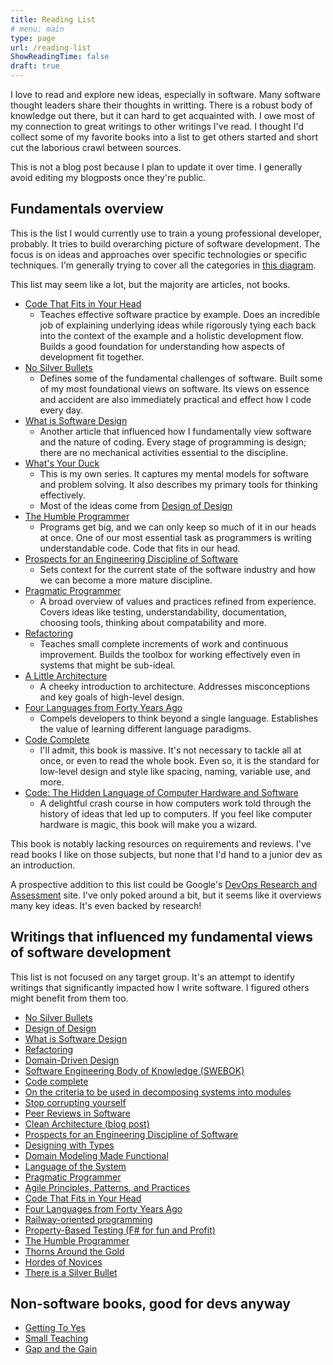```yaml
---
title: Reading List
# menu: main
type: page
url: /reading-list
ShowReadingTime: false
draft: true
---
```


I love to read and explore new ideas, especially in software. Many software thought leaders share their thoughts in writting.
There is a robust body of knowledge out there, but it can hard to get acquainted with. I owe most of my connection to great writings to
other writings I've read. I thought I'd collect some of my favorite books into a list to get others started and short cut the laborious crawl between sources.

This is not a blog post because I plan to update it over time. I generally avoid editing my blogposts once they're public.

<!-- What about the reading list. What do i want to accomplish?
- I've found it helpful when other people make reading lists. I mostly want to guide people into some of the books that helped me most
- I think I could round out the sections i've already created and that's a pretty good start
 -->

## Fundamentals overview

This is the list I would currently use to train a young professional developer, probably. It tries to build overarching picture of software development. The focus is on ideas and approaches over specific technologies or specific techniques. I'm generally trying to cover all the categories in [this diagram](../content/posts/2021-08-27-SWEBOK-Modified-topic-diagram.md).

This list may seem like a lot, but the majority are articles, not books.

- [Code That Fits in Your Head](https://blog.ploeh.dk/2021/06/14/new-book-code-that-fits-in-your-head/)
  - Teaches effective software practice by example. Does an incredible job of explaining underlying ideas while rigorously tying each back into the context of the example and a holistic development flow. Builds a good foundation for understanding how aspects of development fit together.
- [No Silver Bullets](https://www.cs.unc.edu/techreports/86-020.pdf)
  - Defines some of the fundamental challenges of software. Built some of my most foundational views on software. Its views on essence and accident are also immediately practical and effect how I code every day.
- [What is Software Design](https://www.developerdotstar.com/mag/articles/reeves_design.html)
  - Another article that influenced how I fundamentally view software and the nature of coding. Every stage of programming is design; there are no mechanical activities essential to the discipline.
- [What's Your Duck](../content/posts/Whats-Your-Duck-V2/2022-06-16-0-Intro.md)
  - This is my own series. It captures my mental models for software and problem solving. It also describes my primary tools for thinking effectively. 
  - Most of the ideas come from [Design of Design](https://www.amazon.com/dp/0201362988)
- [The Humble Programmer](https://www.cs.utexas.edu/~EWD/transcriptions/EWD03xx/EWD340.html)
  - Programs get big, and we can only keep so much of it in our heads at once. One of our most essential task as programmers is writing understandable code. Code that fits in our head. 
- [Prospects for an Engineering Discipline of Software](https://resources.sei.cmu.edu/asset_files/TechnicalReport/1990_005_001_299270.pdf)
  - Sets context for the current state of the software industry and how we can become a more mature discipline.
- [Pragmatic Programmer](https://www.amazon.com/dp/020161622X)
  - A broad overview of values and practices refined from experience. Covers ideas like testing, understandability, documentation, choosing tools, thinking about compatability and more.
- [Refactoring](https://martinfowler.com/books/refactoring.html)
  - Teaches small complete increments of work and continuous improvement. Builds the toolbox for working effectively even in systems that might be sub-ideal.
- [A Little Architecture](https://blog.cleancoder.com/uncle-bob/2016/01/04/ALittleArchitecture.html)
  - A cheeky introduction to architecture. Addresses misconceptions and key goals of high-level design.
- [Four Languages from Forty Years Ago](https://fsharpforfunandprofit.com/video/#four-languages-from-forty-years-ago)
  - Compels developers to think beyond a single language. Establishes the value of learning different language paradigms.
- [Code Complete](https://www.amazon.com/gp/product/0735619670/)
  - I'll admit, this book is massive. It's not necessary to tackle all at once, or even to read the whole book. Even so, it is the standard for low-level design and style like spacing, naming, variable use, and more.
- [Code: The Hidden Language of Computer Hardware and Software](https://www.amazon.com/dp/0735611319/)
  - A delightful crash course in how computers work told through the history of ideas that led up to computers. If you feel like computer hardware is magic, this book will make you a wizard.


This book is notably lacking resources on requirements and reviews. I've read books I like on those subjects, but none that I'd hand to a junior dev as an introduction.

A prospective addition to this list could be Google's [DevOps Research and Assessment](https://www.devops-research.com/research.html) site. I've only poked around a bit, but it seems like it overviews many key ideas. It's even backed by research!

## Writings that influenced my fundamental views of software development

This list is not focused on any target group. It's an attempt to identify writings that significantly impacted how I write software.
I figured others might benefit from them too.

- [No Silver Bullets](https://www.cs.unc.edu/techreports/86-020.pdf)
- [Design of Design](https://www.amazon.com/dp/0201362988)
- [What is Software Design](https://www.developerdotstar.com/mag/articles/reeves_design.html)
- [Refactoring](https://martinfowler.com/books/refactoring.html)
- [Domain-Driven Design](https://www.amazon.com/dp/0321125215)
- [Software Engineering Body of Knowledge (SWEBOK)](https://www.computer.org/education/bodies-of-knowledge/software-engineering/v3)
- [Code complete](https://www.amazon.com/gp/product/0735619670/)
- [On the criteria to be used in decomposing systems into modules](https://prl.ccs.neu.edu/img/p-tr-1971.pdf)
- [Stop corrupting yourself](https://codewithspoon.com/2019/12/stop-corrupting-yourself-test-against-abstractions/)
- [Peer Reviews in Software](https://www.amazon.com/dp/0201734850/)
- [Clean Architecture (blog post)](https://blog.cleancoder.com/uncle-bob/2012/08/13/the-clean-architecture.html)
- [Prospects for an Engineering Discipline of Software](https://resources.sei.cmu.edu/asset_files/TechnicalReport/1990_005_001_299270.pdf)
- [Designing with Types](https://fsharpforfunandprofit.com/series/designing-with-types/)
- [Domain Modeling Made Functional](https://fsharpforfunandprofit.com/books/#domain-modeling-made-functional) 
- [Language of the System](https://www.youtube.com/watch?v=ROor6_NGIWU)
- [Pragmatic Programmer](https://www.amazon.com/dp/020161622X)
- [Agile Principles, Patterns, and Practices](https://www.amazon.com/dp/0131857258/)
- [Code That Fits in Your Head](https://blog.ploeh.dk/2021/06/14/new-book-code-that-fits-in-your-head/) <!-- introduced category for drivers -->
- [Four Languages from Forty Years Ago](https://fsharpforfunandprofit.com/video/#four-languages-from-forty-years-ago)
- [Railway-oriented programming](https://fsharpforfunandprofit.com/rop/)
- [Property-Based Testing (F# for fun and Profit)](https://fsharpforfunandprofit.com/series/property-based-testing/)
- [The Humble Programmer](https://www.cs.utexas.edu/~EWD/transcriptions/EWD03xx/EWD340.html)
- [Thorns Around the Gold](https://blog.cleancoder.com/uncle-bob/2014/11/19/GoingForTheGold.html)
- [Hordes of Novices](https://blog.cleancoder.com/uncle-bob/2013/11/19/HoardsOfNovices.html)
- [There is a Silver Bullet](https://dotnetrocks.com/?show=1685)

<!-- Q: What caused me to lean into design patterns? -->

<!-- 

- 13 Ways of Looking at a Turtle
- Code: The Hidden Language of Computer Hardware and Software

what about testing? -->


## Non-software books, good for devs anyway
- [Getting To Yes](https://www.amazon.com/dp/B004YZ4NCI/)
- [Small Teaching](https://www.amazon.com/dp/B07SK8RQLW)
- [Gap and the Gain](https://gapandgainbook.com/)


<!--

## Topical readings

 ## Just get everything down so I can decide how to categorize

- Engineering and the Mind's Eye
- Code Complete
- Refactoring 
- [Mark Seemann's Blog (blog.ploeh.dk)](https://blog.ploeh.dk/)
- [Robert Martin's Blog (cleancoder)](https://blog.cleancoder.com/)
- Martin Fowler's Blog
- [What is Software Design](https://www.developerdotstar.com/mag/articles/reeves_design.html) by Jack Reeves
- Design of Design
- Mythical Month
- That 
- Peer Reviews in Software by Karl Weigers
- Professional Software Development
- [Steve McConnell Blog](https://stevemcconnell.com/articles) (link to specific posts)
- [On the criteria to be used in decomposing systems into modules](https://prl.ccs.neu.edu/img/p-tr-1971.pdf)
- No Silver Bullets
- [Worse is Better](https://www.dreamsongs.com/RiseOfWorseIsBetter.html) by Richard P. Gabriel
- Pragmatic Programmer by Dave Thomas, Andy Hunt
- Righting Software by Juval Lowey
- Patterns of Enterprise Application Architecture by Martin Fowler
- Design Patterns by 
- Parser Combinators by Scott Wlaschin
- 

- [Traction](https://www.amazon.com/dp/B00TY3ZOMS) by Gabriel Weinberg, Justin Mares -->

<!-- 
// this list is big enough that 1. I might want to generate it from my notes 2. I probably want to turn it into a data source and generate a table
// Title, author(s), link, maybe some tags, maybe a link to my blog post(s) about the book
I can look into hugo's data features. Or just load a json file

When I write the post for this table, reference markdown
 -->